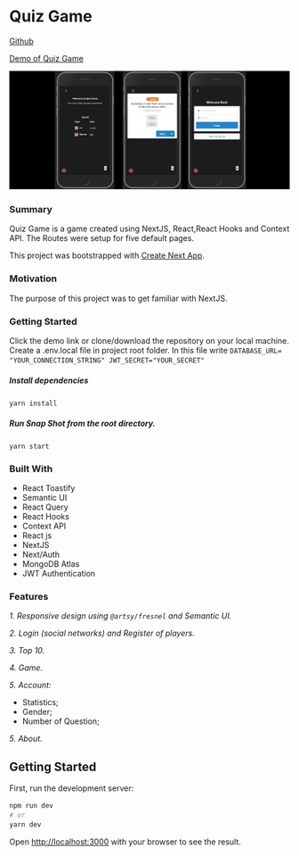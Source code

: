 # Quiz Game

[Github](https://yog9.github.io/SnapShot/)

[Demo of Quiz Game](https://quiz-game-psi.vercel.app/)


![](/screenshot.png)

### Summary

Quiz Game is a game created using NextJS, React,React Hooks and Context API. The Routes were setup for five default pages.

This project was bootstrapped with [Create Next App](https://github.com/vercel/next.js/tree/canary/packages/create-next-app).

### Motivation

The purpose of this project was to get familiar with NextJS.

### Getting Started

Click the demo link or clone/download the repository on your local machine.
Create a .env.local file in project root folder. In this file write
`DATABASE_URL= "YOUR_CONNECTION_STRING"
 JWT_SECRET="YOUR_SECRET"`

##### Install dependencies

`yarn install`

##### Run Snap Shot from the root directory.

`yarn start`

### Built With

- React Toastify
- Semantic UI
- React Query
- React Hooks
- Context API
- React js
- NextJS
- Next/Auth
- MongoDB Atlas
- JWT Authentication

### Features

*1. Responsive design using `@artsy/fresnel` and Semantic UI.*

*2. Login (social networks) and Register of players.*

*3. Top 10.*

*4. Game.*

*5. Account:*
- Statistics;
- Gender;
- Number of Question;

*5. About.*

## Getting Started

First, run the development server:

```bash
npm run dev
# or
yarn dev
```

Open [http://localhost:3000](http://localhost:3000) with your browser to see the result.

